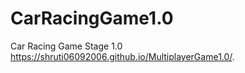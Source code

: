 # CarRacingGame1.0
Car Racing Game Stage 1.0
 https://shruti06092006.github.io/MultiplayerGame1.0/.
